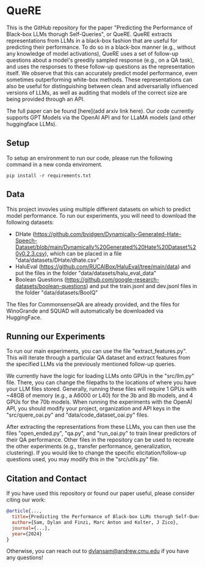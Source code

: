 # QueRE

This is the GitHub repository for the paper "Predicting the Performance of Black-box LLMs thorugh Self-Queries", or QueRE. QueRE extracts representations from LLMs in a black-box fashion that are useful for predicting their performance. To do so in a black-box manner (e.g., without any knowledge of model activations), QueRE uses a set of follow-up questions about a model's greedily sampled response (e.g., on a QA task), and uses the responses to these follow-up questions as the representation itself. We observe that this can accurately predict model performance, even sometimes outperforming white-box methods. These representations can also be useful for distinguishing between clean and adversarially influenced versions of LLMs, as well as auditing that models of the correct size are being provided through an API.

The full paper can be found [here](add arxiv link here). Our code currently supports GPT Models via the OpenAI API and for LLaMA models (and other huggingface LLMs).

## Setup

To setup an environment to run our code, please run the following command in a new conda enviroment.

``` 
pip install -r requirements.txt
```

## Data

This project invovles using multiple different datasets on which to predict model performance. To run our experiments, you will need to download the following datasets: 
* DHate (https://github.com/bvidgen/Dynamically-Generated-Hate-Speech-Dataset/blob/main/Dynamically%20Generated%20Hate%20Dataset%20v0.2.3.csv), which can be placed in a file "data/datasets/DHate/dhate.csv"
* HaluEval (https://github.com/RUCAIBox/HaluEval/tree/main/data) and put the files in the folder "data/datasets/halu_eval_data"
* Boolean Questions (https://github.com/google-research-datasets/boolean-questions) and put the train.jsonl and dev.jsonl files in the folder "data/datasets/BooIQ"

The files for CommonsenseQA are already provided, and the files for WinoGrande and SQUAD will automatically be downloaded via HuggingFace.

## Running our Experiments

To run our main experiments, you can use the file "extract_features.py". This will iterate through a particular QA dataset and extract features from the specified LLMs via the previously mentioned follow-up queries. 



We currently have the logic for loading LLMs onto GPUs in the "src/llm.py" file. There, you can change the filepaths to the locations of where you have your LLM files stored. Generally, running these files will require 1 GPUs with ~48GB of memory (e.g., a A6000 or L40) for the 3b and 8b models, and 4 GPUs for the 70b models. When running the experiments with the OpenAI API, you should modify your project, organization and API keys in the "src/quere_oai.py" and "data/code_dataset_oai.py" files. 

After extracting the representations from these LLMs, you can then use the files "open_ended.py", "qa.py", and "run_oai.py" to train linear predictors of their QA performance. Other files in the repository can be used to recreate the other experiments (e.g., transfer performance, generalization, clustering). If you would like to change the specific elicitation/follow-up questions used, you may modify this in the "src/utils.py" file.


## Citation and Contact

If you have used this repository or found our paper useful, please consider citing our work:

```bibtex
@article{...,
  title={Predicting the Performance of Black-box LLMs thorugh Self-Queries},
  author={Sam, Dylan and Finzi, Marc Anton and Kolter, J Zico},
  journal={...},
  year={2024}
}
```

Otherwise, you can reach out to dylansam@andrew.cmu.edu if you have any questions!
